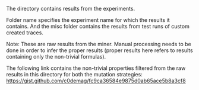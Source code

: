 The directory contains results from the experiments. 

Folder name specifies the experiment name for which the results it contains. And the misc folder contains the results from test runs of custom created traces. 

Note: These are raw results from the miner. Manual processing needs to be done in order to infer the proper results (proper results here refers to results containing only the non-trivial formulas).

The following link contains the non-trivial properties filtered from the raw results in this directory for both the mutation strategies:
https://gist.github.com/c0demag/fc9ca36584e9875d0ab65ace5b8a3cf8
